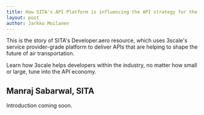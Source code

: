 ```yaml
---
title: How SITA's API Platform is influencing the API strategy for the Air Transport Industry (ATI) – Manraj Sabarwal
layout: post
author: Jarkko Moilanen
---
```


This is the story of SITA's Developer.aero resource, which uses 3scale's service provider-grade platform to deliver APIs that are helping to shape the future of air transportation. 

Learn how 3scale helps developers within the industry, no matter how small or large, tune into the API economy.

## Manraj Sabarwal, SITA

Introduction coming soon. 
